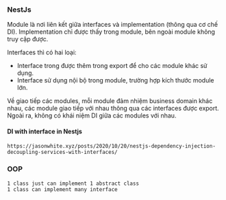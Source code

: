 ### NestJs

Module là nơi liên kết giữa interfaces và implementation (thông qua cơ chế DI). Implementation chỉ được thấy trong module, bên ngoài module không truy cập được.

Interfaces thì có hai loại:

- Interface trong được thêm trong export để cho các module khác sử dụng.
- Interface sử dụng nội bộ trong module, trường hợp kích thước module lớn.

Về giao tiếp các modules, mỗi module đảm nhiệm business domain khác nhau, các module giao tiếp với nhau thông qua các interfaces được export. Ngoài ra, không có khái niệm DI giữa các modules với nhau.

#### DI with interface in Nestjs

```
https://jasonwhite.xyz/posts/2020/10/20/nestjs-dependency-injection-decoupling-services-with-interfaces/
```

### OOP

```
1 class just can implement 1 abstract class
1 class can implement many interface
```
